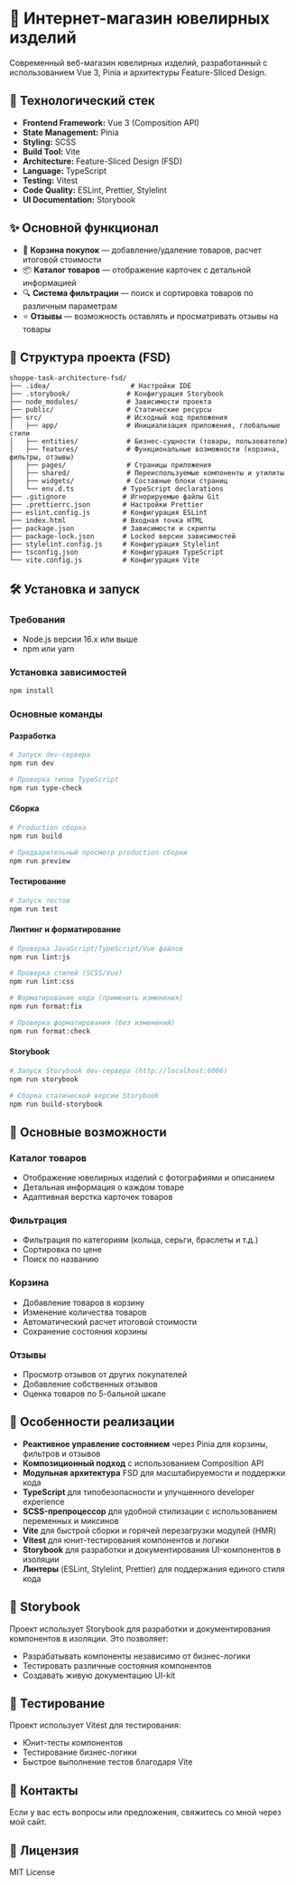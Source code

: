 # 💎 Интернет-магазин ювелирных изделий

Современный веб-магазин ювелирных изделий, разработанный с использованием Vue 3, Pinia и архитектуры Feature-Sliced Design.

## 🚀 Технологический стек

- **Frontend Framework:** Vue 3 (Composition API)
- **State Management:** Pinia
- **Styling:** SCSS
- **Build Tool:** Vite
- **Architecture:** Feature-Sliced Design (FSD)
- **Language:** TypeScript
- **Testing:** Vitest
- **Code Quality:** ESLint, Prettier, Stylelint
- **UI Documentation:** Storybook

## ✨ Основной функционал

- 🛒 **Корзина покупок** — добавление/удаление товаров, расчет итоговой стоимости
- 📦 **Каталог товаров** — отображение карточек с детальной информацией
- 🔍 **Система фильтрации** — поиск и сортировка товаров по различным параметрам
- ⭐ **Отзывы** — возможность оставлять и просматривать отзывы на товары

## 📁 Структура проекта (FSD)
```
shoppe-task-architecture-fsd/
├── .idea/                    # Настройки IDE
├── .storybook/              # Конфигурация Storybook
├── node_modules/            # Зависимости проекта
├── public/                  # Статические ресурсы
├── src/                     # Исходный код приложения
│   ├── app/                 # Инициализация приложения, глобальные стили
│   ├── entities/            # Бизнес-сущности (товары, пользователи)
│   ├── features/            # Функциональные возможности (корзина, фильтры, отзывы)
│   ├── pages/               # Страницы приложения
│   ├── shared/              # Переиспользуемые компоненты и утилиты
│   ├── widgets/             # Составные блоки страниц
│   └── env.d.ts            # TypeScript declarations
├── .gitignore              # Игнорируемые файлы Git
├── .prettierrc.json        # Настройки Prettier
├── eslint.config.js        # Конфигурация ESLint
├── index.html              # Входная точка HTML
├── package.json            # Зависимости и скрипты
├── package-lock.json       # Locked версии зависимостей
├── stylelint.config.js     # Конфигурация Stylelint
├── tsconfig.json           # Конфигурация TypeScript
└── vite.config.js          # Конфигурация Vite
```

## 🛠 Установка и запуск

### Требования

- Node.js версии 16.x или выше
- npm или yarn

### Установка зависимостей
```bash
npm install
```

### Основные команды

#### Разработка
```bash
# Запуск dev-сервера
npm run dev

# Проверка типов TypeScript
npm run type-check
```

#### Сборка
```bash
# Production сборка
npm run build

# Предварительный просмотр production сборки
npm run preview
```

#### Тестирование
```bash
# Запуск тестов
npm run test
```

#### Линтинг и форматирование
```bash
# Проверка JavaScript/TypeScript/Vue файлов
npm run lint:js

# Проверка стилей (SCSS/Vue)
npm run lint:css

# Форматирование кода (применить изменения)
npm run format:fix

# Проверка форматирования (без изменений)
npm run format:check
```

#### Storybook
```bash
# Запуск Storybook dev-сервера (http://localhost:6006)
npm run storybook

# Сборка статической версии Storybook
npm run build-storybook
```

## 🎯 Основные возможности

### Каталог товаров
- Отображение ювелирных изделий с фотографиями и описанием
- Детальная информация о каждом товаре
- Адаптивная верстка карточек товаров

### Фильтрация
- Фильтрация по категориям (кольца, серьги, браслеты и т.д.)
- Сортировка по цене
- Поиск по названию

### Корзина
- Добавление товаров в корзину
- Изменение количества товаров
- Автоматический расчет итоговой стоимости
- Сохранение состояния корзины

### Отзывы
- Просмотр отзывов от других покупателей
- Добавление собственных отзывов
- Оценка товаров по 5-бальной шкале

## 📝 Особенности реализации

- **Реактивное управление состоянием** через Pinia для корзины, фильтров и отзывов
- **Композиционный подход** с использованием Composition API
- **Модульная архитектура** FSD для масштабируемости и поддержки кода
- **TypeScript** для типобезопасности и улучшенного developer experience
- **SCSS-препроцессор** для удобной стилизации с использованием переменных и миксинов
- **Vite** для быстрой сборки и горячей перезагрузки модулей (HMR)
- **Vitest** для юнит-тестирования компонентов и логики
- **Storybook** для разработки и документирования UI-компонентов в изоляции
- **Линтеры** (ESLint, Stylelint, Prettier) для поддержания единого стиля кода

## 🎨 Storybook

Проект использует Storybook для разработки и документирования компонентов в изоляции. Это позволяет:
- Разрабатывать компоненты независимо от бизнес-логики
- Тестировать различные состояния компонентов
- Создавать живую документацию UI-kit

## 🧪 Тестирование

Проект использует Vitest для тестирования:
- Юнит-тесты компонентов
- Тестирование бизнес-логики
- Быстрое выполнение тестов благодаря Vite

## 🤝 Контакты

Если у вас есть вопросы или предложения, свяжитесь со мной через мой сайт.

## 📄 Лицензия

MIT License
